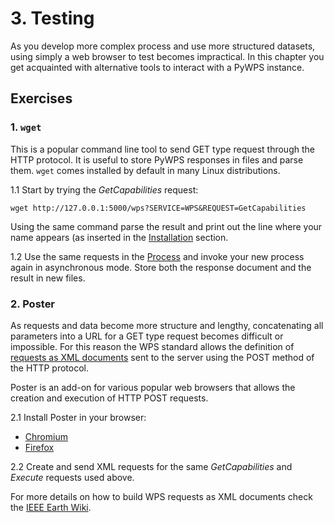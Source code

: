 # 3. Testing

As you develop more complex process and use more structured datasets, using simply a web browser to test becomes impractical. In this chapter you get acquainted with alternative tools to interact with a PyWPS instance.

## Exercises

### 1. `wget` 

This is a popular command line tool to send GET type request through the HTTP protocol. It is useful to store PyWPS responses in files and parse them. `wget` comes installed by default in many Linux distributions.

1.1 Start by trying the *GetCapabilities* request:

`wget http://127.0.0.1:5000/wps?SERVICE=WPS&REQUEST=GetCapabilities`

Using the same command parse the result and print out the line where your name appears (as inserted in the [Installation](01-Installation.md) section.

1.2 Use the same requests in the [Process](02-Process.md) and invoke your new process again in asynchronous mode. Store both the response document and the result in new files.

### 2. Poster

As requests and data become more structure and lengthy, concatenating all parameters into a URL for a GET type request becomes difficult or impossible. For this reason the WPS standard allows the definition of [requests as XML documents](http://geoprocessing.info/wpsdoc/1x0ExecutePOST) sent to the server using the POST method of the HTTP protocol.

Poster is an add-on for various popular web browsers that allows the creation and execution of HTTP POST requests. 

2.1 Install Poster in your browser: 

 - [Chromium](https://chrome.google.com/webstore/detail/chrome-poster/cdjfedloinmbppobahmonnjigpmlajcd)
 - [Firefox](https://addons.mozilla.org/en-US/firefox/addon/poster/)

2.2 Create and send XML requests for the same *GetCapabilities* and *Execute* requests used above.  

For more details on how to build WPS requests as XML documents check the [IEEE Earth Wiki](http://wiki.ieee-earth.org/Documents/GEOSS_Tutorials/GEOSS_Provider_Tutorials/Web_Processing_Service_Tutorial_for_GEOSS_Providers/Section_2%3a_Introduction_to_WPS).


